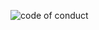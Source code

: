 ![code of conduct](https://github.com/meters-on-demand/.github/assets/93496808/2c42f5fb-6a9a-4ab2-b864-c6be0f5784eb)
